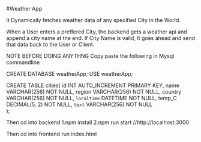 #Weather App

It Dynamically fetches weather data of any specified City in the World.

When a User enters a preffered City, the backend gets a weather api and append a city name at the end. If City Name is valid, It goes ahead and send that data back to the User or Client.

NOTE BEFORE DOING ANYTHNG
Copy paste the following in Mysql commandline

CREATE DATABASE weatherApp;
USE weatherApp;

CREATE TABLE cities(
id INT AUTO_INCREMENT PRIMARY KEY,
name VARCHAR(256) NOT NULL,
region VARCHAR(256) NOT NULL,
country VARCHAR(256) NOT NULL,
`localtime` DATETIME NOT NULL,
temp_C DECIMAL(5, 2) NOT NULL,
`text` VARCHAR(256) NOT NULL  
);

Then
cd into backend
1.npm install
2.npm run start //http://localhost:3000

Then
cd into frontend
run index.html
